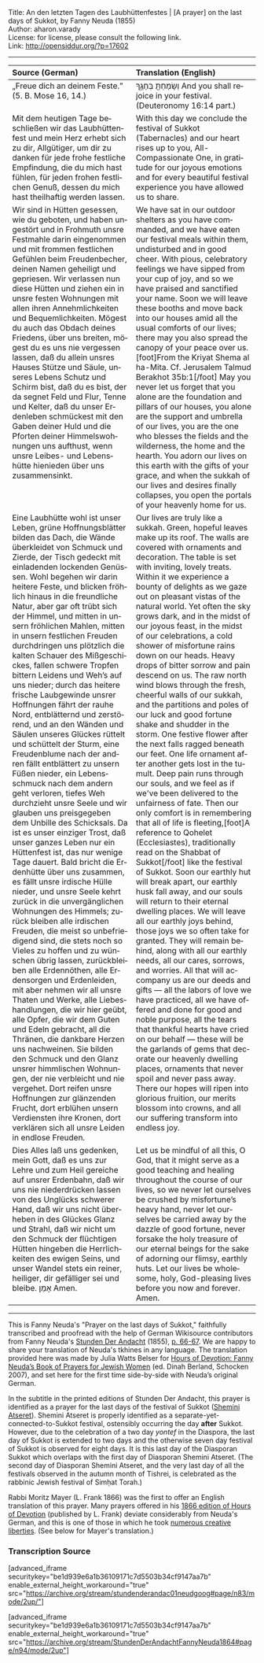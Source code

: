 <html>
<head></head>
<body>
Title: An den letzten Tagen des Laubhüttenfestes | [A prayer] on the last days of Sukkot, by Fanny Neuda (1855)<br />
Author: aharon.varady<br />
License: for license, please consult the following link.<br />
Link: <a href="http://opensiddur.org/?p=17602">http://opensiddur.org/?p=17602</a>
<p />
<hr />

<table style="margin-left: auto;margin-right: auto;" class="draggable">
<thead><tr><th id="x" style="text-align: left;">Source (German)</th><th style="text-align: left;">Translation (English)</th></tr></thead>
<tbody>
<tr><td style="vertical-align:top;" width="50%">
<div class="german"><span lang="de">
„Freue dich an deinem Feste.” 
(5. B. Mose 16, 14.) 
</span></div></td>

<td style="vertical-align:top;" width="50%">
<div class="english"><span lang="en">
<span class="liturgy">וְשָׂמַחְתָּ֖ בְּחַגֶּ֑ךָ</span>
And you shall rejoice in your festival. (Deuteronomy 16:14 part.)
</span></div></td></tr>


<tr><td style="vertical-align:top;" width="50%">
<div class="german"><span lang="de">
Mit dem heutigen Tage beschließen wir das Laubhüttenfest und mein Herz erhebt sich zu dir, Allgütiger, um dir zu danken für jede frohe festliche Empfindung, die du mich hast fühlen, für jeden frohen festlichen Genuß, dessen du mich hast theilhaftig werden lassen.
</span></div></td>

<td style="vertical-align:top;" width="50%">
<div class="english"><span lang="en">
With this day we conclude the festival of Sukkot (Tabernacles) and our heart rises up to you, All-Compassionate One, in gratitude for our joyous emotions and for every beautiful festival experience you have allowed us to share. 
</span></div></td></tr>


<tr><td style="vertical-align:top;" width="50%">
<div class="german"><span lang="de">
Wir sind in Hütten gesessen, wie du geboten, und haben ungestört und in Frohmuth unsre Festmahle darin eingenommen und mit frommen festlichen Gefühlen beim Freudenbecher, deinen Namen geheiligt und gepriesen. Wir verlassen nun diese Hütten und ziehen ein in unsre festen Wohnungen mit allen ihren Annehmlichkeiten und Bequemlichkeiten. Mögest du auch das Obdach deines Friedens, über uns breiten, mögest du es uns nie vergessen lassen, daß du allein unsres Hauses Stütze und Säule, unseres Lebens Schutz und Schirm bist, daß du es bist, der da segnet Feld und Flur, Tenne und Kelter, daß du unser Erdenleben schmückest mit den Gaben deiner Huld und die Pforten deiner Himmelswohnungen uns aufthust, wenn unsre Leibes- und Lebenshütte hienieden über uns zusammensinkt. 
</span></div></td>

<td style="vertical-align:top;" width="50%">
<div class="english"><span lang="en">
We have sat in our outdoor shelters as you have commanded, and we have eaten our festival meals within them, undisturbed and in good cheer. With pious, celebratory feelings we have sipped from your cup of joy, and so we have praised and sanctified your name. Soon we will leave these booths and move back into our houses amid all the usual comforts of our lives; there may you also spread the canopy of your peace over us.[foot]From the Kriyat Shema al ha-Mita. Cf. Jerusalem Talmud Berakhot 35b:1[/foot] May you never let us forget that you alone are the foundation and pillars of our houses, you alone are the support and umbrella of our lives, you are the one who blesses the fields and the wilderness, the home and the hearth. You adorn our lives on this earth with the gifts of your grace, and when the sukkah of our lives and desires finally collapses, you open the portals of your heavenly home for us.
</span></div></td></tr>


<tr><td style="vertical-align:top;" width="50%">
<div class="german"><span lang="de">
Eine Laubhütte wohl ist unser Leben, grüne Hoffnungsblätter bilden das Dach, die Wände überkleidet von Schmuck und Zierde, der Tisch gedeckt mit einladenden lockenden Genüssen. Wohl begehen wir darin heitere Feste, und blicken fröhlich hinaus in die freundliche Natur, aber gar oft trübt sich der Himmel, und mitten in unsern fröhlichen Mahlen, mitten in unsern festlichen Freuden durchdringen uns plötzlich die kalten Schauer des Mißgeschickes, fallen schwere Tropfen bittern Leidens und Weh’s auf uns nieder; durch das heitere frische Laubgewinde unsrer Hoffnungen fährt der rauhe Nord, entblätternd und zerstörend, und an den Wänden und Säulen unseres Glückes rüttelt und schüttelt der Sturm, eine Freudenblume nach der andren fällt entblättert zu unsern Füßen nieder, ein Lebensschmuck nach dem andern geht verloren, tiefes Weh durchzieht unsre Seele und wir glauben uns preisgegeben dem Unbille des Schicksals. Da ist es unser einziger Trost, daß unser ganzes Leben nur ein Hüttenfest ist, das nur wenige Tage dauert. Bald bricht die Erdenhütte über uns zusammen, es fällt unsre irdische Hülle nieder, und unsre Seele kehrt zurück in die unvergänglichen Wohnungen des Himmels; zurück bleiben alle irdischen Freuden, die meist so unbefriedigend sind, die stets noch so Vieles zu hoffen und zu wünschen übrig lassen, zurückbleiben alle Erdennöthen, alle Erdensorgen und Erdenleiden, mit aber nehmen wir all unsre Thaten und Werke, alle Liebeshandlungen, die wir hier geübt, alle Opfer, die wir dem Guten und Edeln gebracht, all die Thränen, die dankbare Herzen uns nachweinen. Sie bilden den Schmuck und den Glanz unsrer himmlischen Wohnungen, der nie verbleicht und nie vergehet. Dort reifen unsre Hoffnungen zur glänzenden Frucht, dort erblühen unsern Verdiensten ihre Kronen, dort verklären sich all unsre Leiden in endlose Freuden.
</span></div></td>

<td style="vertical-align:top;" width="50%">
<div class="english"><span lang="en">
Our lives are truly like a sukkah. Green, hopeful leaves make up its roof. The walls are covered with ornaments and decoration. The table is set with inviting, lovely treats. Within it we experience a bounty of delights as we gaze out on pleasant vistas of the natural world. Yet often the sky grows dark, and in the midst of our joyous feast, in the midst of our celebrations, a cold shower of misfortune rains down on our heads. Heavy drops of bitter sorrow and pain descend on us. The raw north wind blows through the fresh, cheerful walls of our sukkah, and the partitions and poles of our luck and good fortune shake and shudder in the storm. One festive flower after the next falls ragged beneath our feet. One life ornament after another gets lost in the tumult. Deep pain runs through our souls, and we feel as if we've been delivered to the unfairness of fate. Then our only comfort is in remembering that all of life is fleeting,[foot]A reference to Qohelet (Ecclesiastes), traditionally read on the Shabbat of Sukkot[/foot] like the festival of Sukkot. Soon our earthly hut will break apart, our earthly husk fall away, and our souls will return to their eternal dwelling places. We will leave all our earthly joys behind, those joys we so often take for granted. They will remain behind, along with all our earthly needs, all our cares, sorrows, and worries. All that will accompany us are our deeds and gifts — all the labors of love we have practiced, all we have offered and done for good and noble purpose, all the tears that thankful hearts have cried on our behalf — these will be the garlands of gems that decorate our heavenly dwelling places, ornaments that never spoil and never pass away. There our hopes will ripen into glorious fruition, our merits blossom into crowns, and all our suffering transform into endless joy.
</span></div></td></tr>


<tr><td style="vertical-align:top;" width="50%">
<div class="german"><span lang="de">
Dies Alles laß uns gedenken, mein Gott, daß es uns zur Lehre und zum Heil gereiche auf unsrer Erdenbahn, daß wir uns nie niederdrücken lassen von des Unglücks schwerer Hand, daß wir uns nicht überheben in des Glückes Glanz und Strahl, daß wir nicht um den Schmuck der flüchtigen Hütten hingeben die Herrlichkeiten des ewigen Seins, und unser Wandel stets ein reiner, heiliger, dir gefälliger sei und bleibe. <span class="hebrew" lang="he">אָמֵן</span> Amen. 
</span></div></td>

<td style="vertical-align:top;" width="50%">
<div class="english"><span lang="en">
Let us be mindful of all this, O God, that it might serve as a good teaching and healing throughout the course of our lives, so we never let ourselves be crushed by misfortune’s heavy hand, never let ourselves be carried away by the dazzle of good fortune, never forsake the holy treasure of our eternal beings for the sake of adorning our flimsy, earthly huts. Let our lives be wholesome, holy, God-pleasing lives before you now and forever. Amen.
</span></div></td></tr>
</tbody></table>

<hr />

This is Fanny Neuda's "Prayer on the last days of Sukkot," faithfully transcribed and proofread with the help of German Wikisource contributors from Fanny Neuda's <a href="http://de.wikisource.org/wiki/Stunden_der_Andacht">Stunden Der Andacht</a> (1855), <a href="http://de.wikisource.org/wiki/Seite:Neuda-Stunden_der_Andacht-1858.pdf/66">p. 66-67</a>. We are happy to share your translation of Neuda's tkhines in any language. The translation provided here was made by Julia Watts Belser for <a href="http://www.worldcat.org/title/hours-of-devotion-fanny-neudas-book-of-prayers-for-jewish-women/oclc/76792139">Hours of Devotion: Fanny Neuda’s Book of Prayers for Jewish Women</a> (ed. Dinah Berland, Schocken 2007), and set here for the first time side-by-side with Neuda’s original German.

In the subtitle in the printed editions of Stunden Der Andacht, this prayer is identified as a prayer for the last days of the festival of Sukkot (<a href="https://en.wikipedia.org/wiki/Shemini_Atzeret">Shemini Atseret</a>). Shemini Atseret is properly identified as a separate-yet-connected-to-Sukkot festival, ostensibly occurring the day <strong>after</strong> Sukkot. However, due to the celebration of a two day <em>yontef</em> in the Diaspora, the last day of Sukkot is extended to two days and the otherwise seven day festival of Sukkot is observed for eight days. It is this last day of the Diasporan Sukkot which overlaps with the first day of Diasporan Shemini Atseret. (The second day of Diasporan Shemini Atseret, and the very last day of all the festivals observed in the autumn month of Tishrei, is celebrated as the rabbinic Jewish festival of Simḥat Torah.)

Rabbi Moritz Mayer (L. Frank 1866) was the first to offer an English translation of this prayer. Many prayers offered in his <a href="https://opensiddur.org/compilations/rabbinic-prayer/seder-tkhines/an-abridged-english-translation-of-fanny-neudas-stunden-der-andacht-by-moritz-mayer-1866/">1866 edition of Hours of Devotion</a> (published by L. Frank) deviate considerably from Neuda's German, and this is one of those in which he took <a href="https://archive.org/stream/hoursofdevotionb00neudrich#page/n68/mode/2up">numerous creative liberties</a>. (See below for Mayer's translation.)


<h3>Transcription Source</h3>

[advanced_iframe securitykey="be1d939e6a1b36109171c7d5503b34cf9147aa7b" enable_external_height_workaround="true" src="https://archive.org/stream/stundenderandac01neudgoog#page/n83/mode/2up/"]

[advanced_iframe securitykey="be1d939e6a1b36109171c7d5503b34cf9147aa7b" enable_external_height_workaround="true" src="https://archive.org/stream/StundenDerAndachtFannyNeuda1864#page/n94/mode/2up"]
</body>
</html>